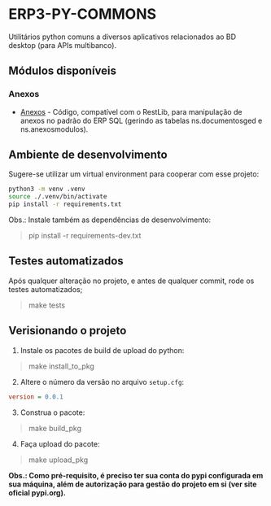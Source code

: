 # ERP3-PY-COMMONS

Utilitários python comuns a diversos aplicativos relacionados ao BD desktop (para APIs multibanco).

## Módulos disponíveis

### Anexos

* [Anexos](internal_docs/anexos.md) - Código, compatível com o RestLib, para manipulação de anexos no padrão do ERP SQL (gerindo as tabelas ns.documentosged e ns.anexosmodulos).

## Ambiente de desenvolvimento

Sugere-se utilizar um virtual environment para cooperar com esse projeto:

```sh
python3 -m venv .venv
source ./.venv/bin/activate
pip install -r requirements.txt
```

Obs.: Instale também as dependências de desenvolvimento:

> pip install -r requirements-dev.txt

## Testes automatizados

Após qualquer alteração no projeto, e antes de qualquer commit, rode os testes automatizados;

> make tests

## Verisionando o projeto

1. Instale os pacotes de build de upload do python:
 
> make install_to_pkg

2. Altere o número da versão no arquivo `setup.cfg`:

```cfg
version = 0.0.1
```

3. Construa o pacote:

> make build_pkg

4. Faça upload do pacote:

> make upload_pkg

**Obs.: Como pré-requisito, é preciso ter sua conta do pypi configurada em sua máquina, além de autorização para gestão do projeto em si (ver site oficial pypi.org).**